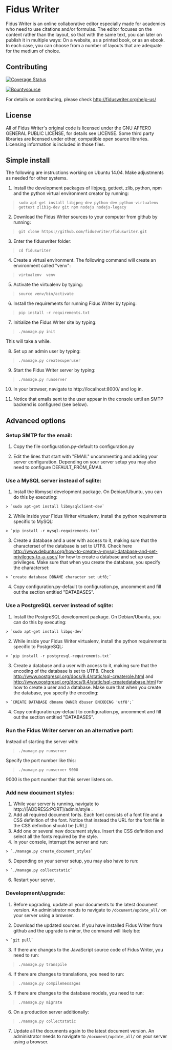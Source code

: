 Fidus Writer
===========

Fidus Writer is an online collaborative editor especially made for academics who need to use citations and/or formulas. The editor focuses on the content rather than the layout, so that with the same text, you can later on publish it in multiple ways: On a website, as a printed book, or as an ebook. In each case, you can choose from a number of layouts that are adequate for the medium of choice.


Contributing
----

[![Coverage Status](https://coveralls.io/repos/github/fiduswriter/fiduswriter/badge.svg?branch=3.1)](https://coveralls.io/github/fiduswriter/fiduswriter?branch=3.1)

[![Bountysource](https://www.bountysource.com/badge/tracker?tracker_id=328497)](https://www.bountysource.com/trackers/328497-fiduswriter?utm_source=328497&utm_medium=shield&utm_campaign=TRACKER_BADGE)

For details on contributing, please check http://fiduswriter.org/help-us/


License
----

All of Fidus Writer's original code is licensed under the GNU AFFERO GENERAL PUBLIC LICENSE, for details see LICENSE. Some third party libraries are licensed under other, compatible open source libraries. Licensing information is included in those files.


Simple install
----

The following are instructions working on Ubuntu 14.04. Make adjustments as needed for other systems.

1. Install the development packages of libjpeg, gettext, zlib, python, npm and the python virtual environment creator by running:

  > `sudo apt-get install libjpeg-dev python-dev python-virtualenv gettext zlib1g-dev git npm nodejs nodejs-legacy`

2. Download the Fidus Writer sources to your computer from github by running:

  > `git clone https://github.com/fiduswriter/fiduswriter.git`

3. Enter the fiduswriter folder:

  > `cd fiduswriter`

4. Create a virtual environment. The following command will create an environment called "venv":

  > `virtualenv  venv`

5. Activate the virtualenv by typing:

  > `source venv/bin/activate`

6. Install the requirements for running Fidus Writer by typing:

  > `pip install -r requirements.txt`

7. Initialize the Fidus Writer site by typing:

  > `./manage.py init`

  This will take a while.

8. Set up an admin user by typing:

  > `./manage.py createsuperuser`

9. Start the Fidus Writer server by typing:

  > `./manage.py runserver`

10. In your browser, navigate to http://localhost:8000/ and log in.

11. Notice that emails sent to the user appear in the console until an SMTP backend is configured (see below).


Advanced options
----
### Setup SMTP for the email:

  1. Copy the file configuration.py-default to configuration.py

  2. Edit the lines that start with "EMAIL" uncommenting and adding your server configuration. Depending on your server setup you may also need to configure DEFAULT_FROM_EMAIL

### Use a MySQL server instead of sqlite:

  1. Install the libmysql development package. On Debian/Ubuntu, you can do this by executing:

    > `sudo apt-get install libmysqlclient-dev`

  2. While inside your Fidus Writer virtualenv, install the python requirements specific to MySQL:  

    > `pip install -r mysql-requirements.txt`

  3. Create a database and a user with access to it, making sure that the characterset of the database is set to UTF8. Check here http://www.debuntu.org/how-to-create-a-mysql-database-and-set-privileges-to-a-user/ for how to create a database and set up user privileges. Make sure that when you create the database, you specify the characterset:

    > `create database DBNAME character set utf8;`

  4. Copy configuration.py-default to configuration.py, uncomment and fill out the section entitled "DATABASES".

### Use a PostgreSQL server instead of sqlite:

  1. Install the PostgreSQL development package. On Debian/Ubuntu, you can do this by executing:

    > `sudo apt-get install libpq-dev`

  2. While inside your Fidus Writer virtualenv, install the python requirements specific to PostgreSQL:  

    > `pip install -r postgresql-requirements.txt`

  3. Create a database and a user with access to it, making sure that the encoding of the database is set to UTF8. Check http://www.postgresql.org/docs/9.4/static/sql-createrole.html and http://www.postgresql.org/docs/9.4/static/sql-createdatabase.html for how to create a user and a database. Make sure that when you create the database, you specify the encoding:

    > `CREATE DATABASE dbname OWNER dbuser ENCODING 'utf8';`

  4. Copy configuration.py-default to configuration.py, uncomment and fill out the section entitled "DATABASES".

### Run the Fidus Writer server on an alternative port:

  Instead of starting the server with:

  > `./manage.py runserver`

  Specify the port number like this:

  > `./manage.py runserver 9000`

  9000 is the port number that this server listens on.

### Add new document styles:

  1. While your server is running, navigate to http://[ADDRESS:PORT]/admin/style .
  2. Add all required document fonts. Each font consists of a font file and a CSS definition of the font. Notice that instead the URL for the font file in the CSS definition should be [URL]
  3. Add one or several new document styles. Insert the CSS definition and select all the fonts required by the style.
  4. In your console, interrupt the server and run:

    > `./manage.py create_document_styles`

  5. Depending on your server setup, you may also have to run:

    > `./manage.py collectstatic`

  6. Restart your server.

### Development/upgrade:

  1. Before upgrading, update all your documents to the latest document version. An administrator needs to navigate to `/document/update_all/` on your server using a browser.

  2. Download the updated sources. If you have installed Fidus Writer from github and the upgrade is minor, the command will likely be:

    > `git pull`

  3. If there are changes to the JavaScript source code of Fidus Writer, you need to run:

  > `./manage.py transpile`

  4. If there are changes to translations, you need to run:

  > `./manage.py compilemessages`

  5. If there are changes to the database models, you need to run:

  > `./manage.py migrate`

  6. On a production server additionally:

  > `./manage.py collectstatic`  

  7. Update all the documents again to the latest document version. An administrator needs to navigate to `/document/update_all/` on your server using a browser.
